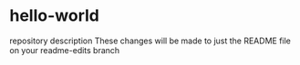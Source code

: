 # hello-world
repository description
These changes will be made to just the README file on your readme-edits branch
